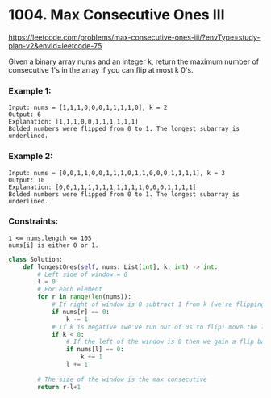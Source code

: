 # 1004. Max Consecutive Ones III
https://leetcode.com/problems/max-consecutive-ones-iii/?envType=study-plan-v2&envId=leetcode-75

Given a binary array nums and an integer k, return the maximum number of consecutive 1's in the array if you can flip at most k 0's.

### Example 1:

```
Input: nums = [1,1,1,0,0,0,1,1,1,1,0], k = 2
Output: 6
Explanation: [1,1,1,0,0,1,1,1,1,1,1]
Bolded numbers were flipped from 0 to 1. The longest subarray is underlined.
```

### Example 2:

```
Input: nums = [0,0,1,1,0,0,1,1,1,0,1,1,0,0,0,1,1,1,1], k = 3
Output: 10
Explanation: [0,0,1,1,1,1,1,1,1,1,1,1,0,0,0,1,1,1,1]
Bolded numbers were flipped from 0 to 1. The longest subarray is underlined.
```

### Constraints:

```
1 <= nums.length <= 105
nums[i] is either 0 or 1.
```

```python
class Solution:
    def longestOnes(self, nums: List[int], k: int) -> int:
        # Left side of window = 0
        l = 0
        # For each element
        for r in range(len(nums)):
            # If right of window is 0 subtract 1 from k (we're flipping)
            if nums[r] == 0:
                k -= 1
            # If k is negative (we've run out of 0s to flip) move the left side
            if k < 0:
                # If the left of the window is 0 then we gain a flip back
                if nums[l] == 0:
                    k += 1
                l += 1
        
        # The size of the window is the max consecutive
        return r-l+1
```